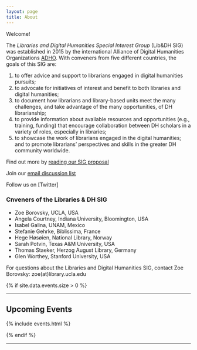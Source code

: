 ```yaml
---
layout: page
title: About
---
```


Welcome!

The *Libraries and Digital Humanities Special Interest Group* (Lib&DH SIG) was established in 2015 by the international Alliance of Digital Humanities Organizations [ADHO](http://adho.org/). With conveners from five different countries, the goals of this SIG are:

1. to offer advice and support to librarians engaged in digital humanities pursuits;
2. to advocate for initiatives of interest and benefit to both libraries and digital humanities;
3. to document how librarians and library-based units meet the many challenges, and take advantage of the many opportunities, of DH librarianship;
4. to provide information about available resources and opportunities (e.g., training, funding) that encourage collaboration between DH scholars in a variety of roles, especially in libraries;
5. to showcase the work of librarians engaged in the digital humanities; and to promote librarians’ perspectives and skills in the greater DH community worldwide.

Find out more by [reading our SIG proposal](https://drive.google.com/file/d/0BzNEqaRgVCa0T0pHSzV2RnRkNk0/view?pref=2&pli=1.)

Join our [email discussion list](http://lists.digitalhumanities.org/mailman/listinfo/libdh-sig)

Follow us on [Twitter]    

### Cnveners of the Libraries & DH SIG
  
* Zoe Borovsky, UCLA, USA
* Angela Courtney, Indiana University, Bloomington, USA
* Isabel Galina, UNAM, Mexico
* Stefanie Gehrke, Biblissima, France
* Hege Høsøien, National Library, Norway
* Sarah Potvin, Texas A&M University, USA
* Thomas Staeker, Herzog August Library, Germany
* Glen Worthey, Stanford University, USA

For questions about the Libraries and Digital Humanities SIG, contact Zoe Borovsky:  zoe(at)library.ucla.edu

{% if site.data.events.size > 0 %}
***

## Upcoming Events

{% include events.html %}

{% endif %}
***
